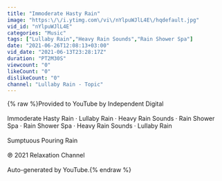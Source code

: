 ```yaml
---
title: "Immoderate Hasty Rain"
image: "https:\/\/i.ytimg.com\/vi\/nYlpuWJlL4E\/hqdefault.jpg"
vid_id: "nYlpuWJlL4E"
categories: "Music"
tags: ["Lullaby Rain","Heavy Rain Sounds","Rain Shower Spa"]
date: "2021-06-26T12:08:13+03:00"
vid_date: "2021-06-13T23:28:17Z"
duration: "PT2M30S"
viewcount: "0"
likeCount: "0"
dislikeCount: "0"
channel: "Lullaby Rain - Topic"
---
```

{% raw %}Provided to YouTube by Independent Digital<br /><br />Immoderate Hasty Rain · Lullaby Rain · Heavy Rain Sounds · Rain Shower Spa · Rain Shower Spa · Heavy Rain Sounds · Lullaby Rain<br /><br />Sumptuous Pouring Rain<br /><br />℗ 2021 Relaxation Channel<br /><br />Auto-generated by YouTube.{% endraw %}

